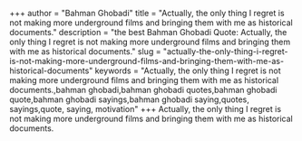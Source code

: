 +++
author = "Bahman Ghobadi"
title = "Actually, the only thing I regret is not making more underground films and bringing them with me as historical documents."
description = "the best Bahman Ghobadi Quote: Actually, the only thing I regret is not making more underground films and bringing them with me as historical documents."
slug = "actually-the-only-thing-i-regret-is-not-making-more-underground-films-and-bringing-them-with-me-as-historical-documents"
keywords = "Actually, the only thing I regret is not making more underground films and bringing them with me as historical documents.,bahman ghobadi,bahman ghobadi quotes,bahman ghobadi quote,bahman ghobadi sayings,bahman ghobadi saying,quotes, sayings,quote, saying, motivation"
+++
Actually, the only thing I regret is not making more underground films and bringing them with me as historical documents.
